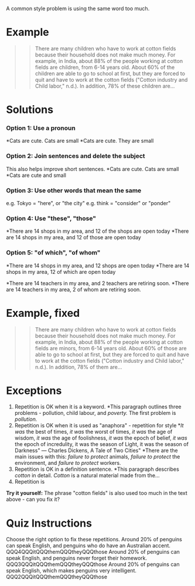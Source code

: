 A common style problem is using the same word too much.

# Example
>>There are many <red>children</red> who have to work at cotton fields because their household does not make much money. For example, in India, about 88% of the people working at cotton fields are <red>children</red>, from 6-14 years old. About 60% of the <red>children</red> are able to go to school at first, but they are forced to quit and have to work at the cotton fields ("Cotton industry and Child labor," n.d.). In addition, 78% of these <red>children</red> are...


# Solutions
### Option 1: Use a pronoun
*Cats are cute. <red>Cats</red> are small
*Cats are cute. <blue>They</blue> are small

### Option 2: Join sentences and delete the subject
This also helps improve short sentences.
*Cats are cute. <red>Cats</red> are small
*Cats are cute <blue>and</blue> small

### Option 3: Use other words that mean the same
e.g. Tokyo = "here", or "the city"
e.g. think = "consider" or "ponder"

### Option 4: Use "these", "those"
*There are 14 shops in my area, and 12 of the <red>shops</red> are open today
*There are 14 shops in my area, and 12 of <blue>those</blue> are open today

### Option 5: "of which", "of whom"
*There are 14 shops in my area, and 12 <red>shops</red> are open today
*There are 14 shops in my area, 12 <blue>of which</blue> are open today

*There are 14 teachers in my area, and 2 <red>teachers</red> are retiring soon.
*There are 14 teachers in my area, 2 <blue>of whom</blue> are retiring soon.

# Example, fixed
>>There are many <blue>children</blue> who have to work at cotton fields because their household does not make much money. For example, in India, about 88% of the people working at cotton fields are <red>minors</red>, from 6-14 years old. About 60% of <blue>those</blue> are able to go to school at first, but they are forced to quit and have to work at the cotton fields ("Cotton industry and Child labor," n.d.). In addition, 78% of <blue>them</blue> are...

# Exceptions
1) Repetition is OK when it is a keyword.
*This paragraph outlines three problems - pollution, child labour, and _poverty._ The first problem is _pollution._
2) Repetition is OK when it is used as "anaphora" - repetition for style
*_It was_ the best of times, _it was_ the worst of times, _it was_ the age of wisdom, _it was_ the age of foolishness, _it was_ the epoch of belief, _it was_ the epoch of incredulity, it was the season of Light, it was the season of Darkness" — Charles Dickens, A Tale of Two Cities"
*There are the main issues with this: _failure to protect_ animals, _failure to protect_ the environment, and _failure to protect_ workers.
3) Repetition is OK in a definition sentence.
*This paragraph describes _cotton_ in detail. _Cotton_ is a natural material made from the...
4) Repetition is


__Try it yourself:__ The phrase "cotton fields" is also used too much in the text above - can you fix it?

# Quiz Instructions
Choose the right option to fix these repetitions.
Around 20% of penguins can speak English, and <red>penguins</red> who do have an Australian accent. QQQ4QQQitQQQthemQQQtheyQQQthose
Around 20% of penguins can speak English, and <red>penguins</red> never forget their homework.  QQQ3QQQitQQQthemQQQtheyQQQthose
Around 20% of penguins can speak English, which makes <red>penguins</red> very intelligent.   QQQ2QQQitQQQthemQQQtheyQQQthose
